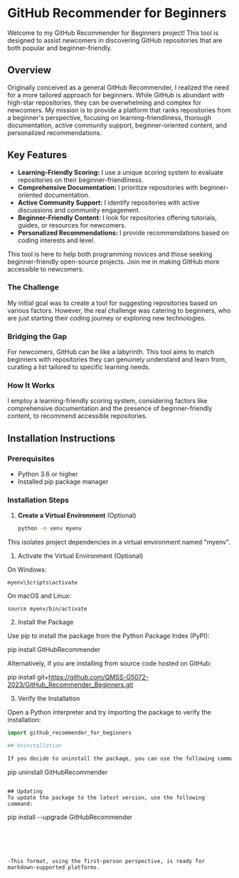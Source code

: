 

# GitHub Recommender for Beginners

Welcome to my GitHub Recommender for Beginners project! This tool is designed to assist newcomers in discovering GitHub repositories that are both popular and beginner-friendly.

## Overview

Originally conceived as a general GitHub Recommender, I realized the need for a more tailored approach for beginners. While GitHub is abundant with high-star repositories, they can be overwhelming and complex for newcomers. My mission is to provide a platform that ranks repositories from a beginner's perspective, focusing on learning-friendliness, thorough documentation, active community support, beginner-oriented content, and personalized recommendations.

## Key Features

- **Learning-Friendly Scoring:** I use a unique scoring system to evaluate repositories on their beginner-friendliness.
- **Comprehensive Documentation:** I prioritize repositories with beginner-oriented documentation.
- **Active Community Support:** I identify repositories with active discussions and community engagement.
- **Beginner-Friendly Content:** I look for repositories offering tutorials, guides, or resources for newcomers.
- **Personalized Recommendations:** I provide recommendations based on coding interests and level.

This tool is here to help both programming novices and those seeking beginner-friendly open-source projects. Join me in making GitHub more accessible to newcomers.

### The Challenge

My initial goal was to create a tool for suggesting repositories based on various factors. However, the real challenge was catering to beginners, who are just starting their coding journey or exploring new technologies.

### Bridging the Gap

For newcomers, GitHub can be like a labyrinth. This tool aims to match beginners with repositories they can genuinely understand and learn from, curating a list tailored to specific learning needs.

### How It Works

I employ a learning-friendly scoring system, considering factors like comprehensive documentation and the presence of beginner-friendly content, to recommend accessible repositories.

## Installation Instructions

### Prerequisites

- Python 3.6 or higher
- Installed pip package manager

### Installation Steps

1. **Create a Virtual Environment** (Optional)

   ```bash
   python -m venv myenv

This isolates project dependencies in a virtual environment named "myenv".

 1. Activate the Virtual Environment (Optional)
 
 On Windows:

  ```
  myenv\Scripts\activate
  ```

 On macOS and Linux:

  ```
  source myenv/bin/activate
  ```
  2. Install the Package

  Use pip to install the package from the Python Package Index (PyPI):

  pip install GitHubRecommender


  Alternatively, if you are installing from source code hosted on GitHub:

  pip install git+https://github.com/QMSS-G5072-2023/GitHub_Recommender_Beginners.git


  3. Verify the Installation

  Open a Python interpreter and try importing the package to verify the installation:

  ```python
  import github_recommender_for_beginners

## Uninstallation

If you decide to uninstall the package, you can use the following command:
```
pip uninstall GitHubRecommender
```

## Updating
To update the package to the latest version, use the following command:
```
pip install --upgrade GitHubRecommender
```





-This format, using the first-person perspective, is ready for markdown-supported platforms.

